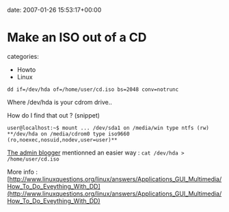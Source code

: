 


date: 2007-01-26 15:53:17+00:00


# Make an ISO out of a CD

categories:
- Howto
- Linux


`dd if=/dev/hda of=/home/user/cd.iso bs=2048 conv=notrunc`

Where /dev/hda is your cdrom drive..

How do I find that out ? (snippet)



`user@localhost:~$ mount
...
/dev/sda1 on /media/win type ntfs (rw)
**/dev/hda on /media/cdrom0 type iso9660 (ro,noexec,nosuid,nodev,user=user)**`

[The admin blogger](http://www.adminblogger.de/) mentionned an easier way :
`cat /dev/hda > /home/user/cd.iso`

More info : [http://www.linuxquestions.org/linux/answers/Applications_GUI_Multimedia/How_To_Do_Eveything_With_DD](http://www.linuxquestions.org/linux/answers/Applications_GUI_Multimedia/How_To_Do_Eveything_With_DD)
